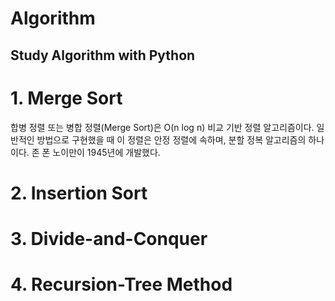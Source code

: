 # Algorithm
## Study Algorithm with Python
# 1. Merge Sort
합병 정렬 또는 병합 정렬(Merge Sort)은 O(n log n) 비교 기반 정렬 알고리즘이다. 일반적인 방법으로 구현했을 때 이 정렬은 안정 정렬에 속하며, 분할 정복 알고리즘의 하나이다. 존 폰 노이만이 1945년에 개발했다.
# 2. Insertion Sort
# 3. Divide-and-Conquer
# 4. Recursion-Tree Method
